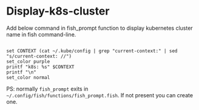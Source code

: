 # Display-k8s-cluster

Add below command in fish_prompt function to display kubernetes cluster name in fish command-line.


```console

set CONTEXT (cat ~/.kube/config | grep "current-context:" | sed "s/current-context: //")
set_color purple
printf "k8s: %s" $CONTEXT
printf "\n"
set_color normal

```

PS: normally `fish_prompt` exits in `~/.config/fish/functions/fish_prompt.fish`. If not present you can create one.
